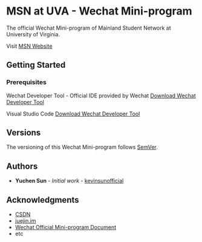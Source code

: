 # MSN at UVA - Wechat Mini-program

The official Wechat Mini-program of Mainland Student Network at University of Virginia.

Visit [MSN Website](https://www.msnatuva.org/)

## Getting Started

### Prerequisites

Wechat Developer Tool - Official IDE provided by Wechat
[Download Wechat Developer Tool](https://developers.weixin.qq.com/miniprogram/dev/devtools/download.html)

Visual Studio Code
[Download Wechat Developer Tool](https://code.visualstudio.com/Download)

## Versions

The versioning of this Wechat Mini-program follows [SemVer](http://semver.org/).

## Authors

- **Yuchen Sun** - *Initial work* - [kevinsunofficial](https://github.com/kevinsunofficial)

## Acknowledgments

- [CSDN](https://www.csdn.net/)
- [juejin.im](https://juejin.im/)
- [Wechat Official Mini-program Document](https://developers.weixin.qq.com/miniprogram/dev/framework/)
- etc

